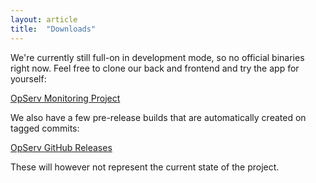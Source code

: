 ```yaml
---
layout: article
title:  "Downloads"
---
```


We're currently still full-on in development mode, so no official binaries right now.
Feel free to clone our back and frontend and try the app for yourself:

[OpServ Monitoring Project](https://github.com/OpServ-Monitoring)

We also have a few pre-release builds that are automatically created on tagged commits:

[OpServ GitHub Releases](https://github.com/OpServ-Monitoring/opserv-backend/releases)

These will however not represent the current state of the project.

